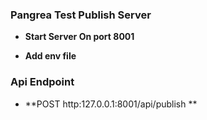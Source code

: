 
### Pangrea Test Publish Server

- **Start Server On port 8001**

- **Add env file**

### Api Endpoint 
 
- **POST  http:127.0.0.1:8001/api/publish **
